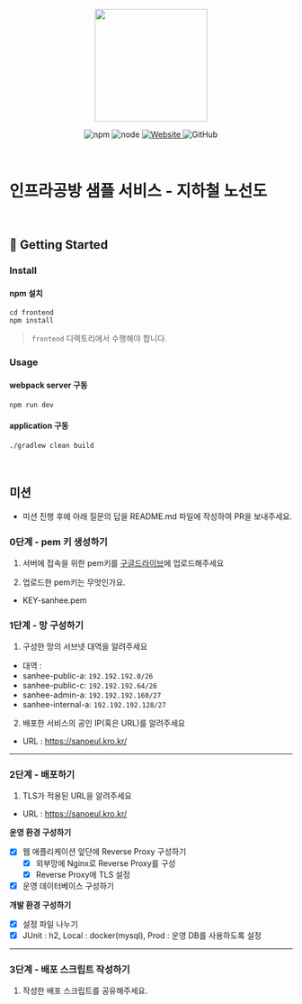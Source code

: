 <p align="center">
    <img width="200px;" src="https://raw.githubusercontent.com/woowacourse/atdd-subway-admin-frontend/master/images/main_logo.png"/>
</p>
<p align="center">
  <img alt="npm" src="https://img.shields.io/badge/npm-%3E%3D%205.5.0-blue">
  <img alt="node" src="https://img.shields.io/badge/node-%3E%3D%209.3.0-blue">
  <a href="https://edu.nextstep.camp/c/R89PYi5H" alt="nextstep atdd">
    <img alt="Website" src="https://img.shields.io/website?url=https%3A%2F%2Fedu.nextstep.camp%2Fc%2FR89PYi5H">
  </a>
  <img alt="GitHub" src="https://img.shields.io/github/license/next-step/atdd-subway-service">
</p>

<br>

# 인프라공방 샘플 서비스 - 지하철 노선도

<br>

## 🚀 Getting Started

### Install
#### npm 설치
```
cd frontend
npm install
```
> `frontend` 디렉토리에서 수행해야 합니다.

### Usage
#### webpack server 구동
```
npm run dev
```
#### application 구동
```
./gradlew clean build
```
<br>

## 미션

* 미션 진행 후에 아래 질문의 답을 README.md 파일에 작성하여 PR을 보내주세요.

### 0단계 - pem 키 생성하기

1. 서버에 접속을 위한 pem키를 [구글드라이브](https://drive.google.com/drive/folders/1dZiCUwNeH1LMglp8dyTqqsL1b2yBnzd1?usp=sharing)에 업로드해주세요

2. 업로드한 pem키는 무엇인가요.
- KEY-sanhee.pem

### 1단계 - 망 구성하기
1. 구성한 망의 서브넷 대역을 알려주세요
- 대역 : 
- sanhee-public-a: `192.192.192.0/26`
- sanhee-public-c: `192.192.192.64/26`
- sanhee-admin-a: `192.192.192.160/27`
- sanhee-internal-a: `192.192.192.128/27`

2. 배포한 서비스의 공인 IP(혹은 URL)를 알려주세요

- URL : https://sanoeul.kro.kr/



---

### 2단계 - 배포하기
1. TLS가 적용된 URL을 알려주세요

- URL : https://sanoeul.kro.kr/

**운영 환경 구성하기**
- [X] 웹 애플리케이션 앞단에 Reverse Proxy 구성하기
    - [X] 외부망에 Nginx로 Reverse Proxy를 구성
    - [X] Reverse Proxy에 TLS 설정
- [X] 운영 데이터베이스 구성하기

**개발 환경 구성하기**
- [X] 설정 파일 나누기
- [X] JUnit : h2, Local : docker(mysql), Prod : 운영 DB를 사용하도록 설정

---

### 3단계 - 배포 스크립트 작성하기

1. 작성한 배포 스크립트를 공유해주세요.



